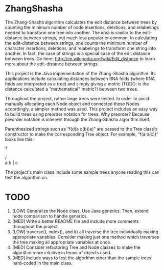 ZhangShasha
===========

The Zhang-Shasha algorithm calculates the edit distance between trees by counting the minimum number of node insertions,
deletions, and relabelings needed to transform one tree into another. The idea is similar to the edit-distance between strings, but
much less popular or common. In calculating the edit-distance between strings, one counts the minimum number of character insertions,
deletions, and relabelings to transform one string into another. In fact, the case of strings is a special case of the edit
distance between trees. Go here: http://en.wikipedia.org/wiki/Edit_distance to learn more about the edit-distance between strings.

This project is the Java implementation of the Zhang-Shasha algorithm. Its applications include calculating distances between
RNA folds (where RNA folds are interpreted as a tree) and simply giving a metric (TODO: is the distance calculated a "mathematical" metric?)
between two trees.

Throughout the project, rather large trees were tested. In order to avoid manually allocating each Node object and connected these
Nodes accordingly, a simpler method was used. This project includes an easy way to build trees using preorder notation for trees.
Why preorder? Because preorder notation is inherent through the Zhang-Shasha algorithm itself.

Parenthesized strings such as "f(d(a c(b))e)" are passed to the Tree class's constructor to make the corresponding Tree object. For example,
"f(a b(c))" looks like this:

    f
   / \
  a   b
      |
      c


The project's main class include some sample trees anyone reading this can test the algorithm on.

TODO
====

1. [LOW] Generalize the Node class. Use Java generics. Then, extend node comparison to handle generics.
2. [MED] Write a better README file and include more comments throughout the project.
3. [LOW] traverse(), index(), and l() all traverse the tree individually making appropriate variables.
        Consider making just one method which traverses the tree making all appropriate variables at once.
4. [MED] Consider refactoring Tree and Node classes to make the algorithm more intuitive in terms of objects used.
5. [MED] Include ways to test the algorithm other than the sample trees hard-coded in the main class.

